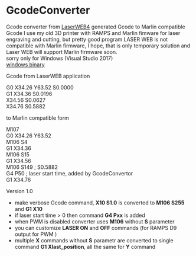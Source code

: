 # GcodeConverter
Gcode converter from [LaserWEB4](https://github.com/LaserWeb/LaserWeb4) generated Gcode to Marlin compatible Gcode
I use my old 3D printer with RAMPS and Marlin fimware for laser engraving and cutting, but pretty good program LASER WEB is not compatible with Marlin firmware, I hope, that is only temporary solution and Laser WEB will support Marlin firmware soon.  
sorry only for Windows (Visual Studio 2017)  
[windows binary](../blob/master/gcodeconverter.exe)

Gcode from LaserWEB application
  
  G0 X34.26 Y63.52 S0.0000  
  G1 X34.36 S0.0196  
  X34.56 S0.0627  
  X34.76 S0.5882

to Marlin compatible form
  
  M107  
  G0 X34.26 Y63.52   
  M106 S4  
  G1 X34.36   
  M106 S15  
  G1 X34.56   
  M106 S149 ; S0.5882  
  G4 P50    ; laser start time, added by GcodeConvertor  
  G1 X34.76 

Version 1.0
  * make verbose Gcode command, **X10 S1.0** is converted to **M106 S255** and **G1 X10**
  * if laser start time > 0 then command **G4 Pxx** is added
  * when PWM is disabled converter uses  **M106** without **S** parameter
  * you can customize **LASER ON** and **OFF** commands (for RAMPS D9 output for PWM )
  * multiple **X** commands without **S** parametr are converted to single command **G1 Xlast_position**, all the same for **Y** command
